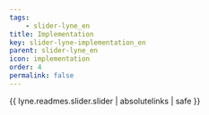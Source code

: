 ```yaml
---
tags: 
    - slider-lyne_en
title: Implementation
key: slider-lyne-implementation_en
parent: slider-lyne_en
icon: implementation
order: 4
permalink: false  
---
```

{{ lyne.readmes.slider.slider | absolutelinks | safe }}


